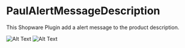 # PaulAlertMessageDescription
This Shopware Plugin add a alert message to the product description.

![Alt Text](https://github.com/marcmanusch/PaulMiniBasketFix/blob/master/example.jpeg)
![Alt Text](https://github.com/marcmanusch/PaulMiniBasketFix/blob/master/example.jpeg)
